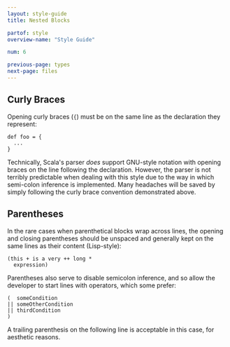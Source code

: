 ```yaml
---
layout: style-guide
title: Nested Blocks

partof: style
overview-name: "Style Guide"

num: 6

previous-page: types
next-page: files
---
```


## Curly Braces

Opening curly braces (`{`) must be on the same line as the declaration
they represent:

    def foo = {
      ...
    }

Technically, Scala's parser *does* support GNU-style notation with
opening braces on the line following the declaration. However, the
parser is not terribly predictable when dealing with this style due to
the way in which semi-colon inference is implemented. Many headaches
will be saved by simply following the curly brace convention
demonstrated above.

## Parentheses

In the rare cases when parenthetical blocks wrap across lines, the
opening and closing parentheses should be unspaced and generally kept on the same
lines as their content (Lisp-style):

    (this + is a very ++ long *
      expression)

Parentheses also serve to disable semicolon inference, and so allow the developer
to start lines with operators, which some prefer:

    (  someCondition
    || someOtherCondition
    || thirdCondition
    )

A trailing parenthesis on the following line is acceptable in this case, for
aesthetic reasons.
